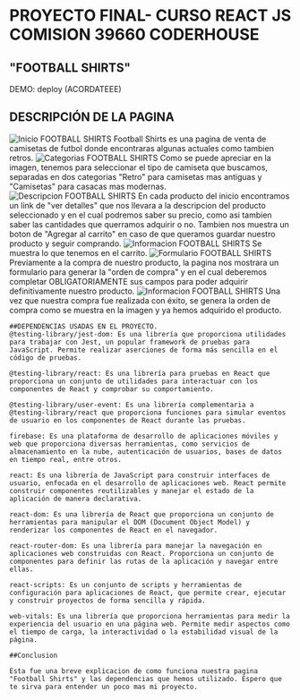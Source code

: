 # PROYECTO FINAL- CURSO REACT JS COMISION 39660 CODERHOUSE
## "FOOTBALL SHIRTS"
DEMO: deploy (ACORDATEEE)

## DESCRIPCIÓN DE LA PAGINA
 ![Inicio FOOTBALL SHIRTS](https://previews.dropbox.com/p/thumb/AB759ALdC9LzBKkgcDj9Bs2S0X3Cw5GEjCxpQwlXQjrGSdrsPO_U2iA0T0qj0Up2-kMXNzozcD6GqGs5G1U_ZvX3PdblVnqEhAbRvKcu1PtUFq-F__7gbBwKDjY0PcBF5MaXAn2a1WAjNl_xxQj9ZvvSPER5mKsvEfsAi-5Ya-u_bbHWYniNSBEGQbTJBqzZaZwM3g0OD6xxDyOO8_SGKgNdfvrIETGg7Z6LQJ0_Sr-KSL0_ySQL17kA3OyBPEUeofNIfAjI8JWzMJrMTVnpxPyhiHwUgThRl0UGKk_v5brEHnuCGPHaqSdhtuFOHvIm9SH23akR_r3lBhmDjTyS6oBl8C8z1gg5SqQgGkGvvVdfaWNEEb4TXrh9E5Bzw31o2K3J5Kpv2_BnBfae5YgPii2CCwd0FLjx-4EFUjM70p7jR6Xry_UuqvSWnQBXKIJg9Yw/p.png)
 Football Shirts es una pagina de venta de camisetas de futbol donde encontraras algunas actuales como tambien retros.  ![Categorias FOOTBALL SHIRTS](https://www.dropbox.com/s/9ndt61ds8j784yi/HeaderFS.png?dl=0)
  Como se puede apreciar en la imagen, tenemos para seleccionar el tipo de camiseta que buscamos, separadas en dos categorias "Retro" para camisetas mas antiguas y "Camisetas" para casacas mas modernas.
  ![Descripcion FOOTBALL SHIRTS](https://www.dropbox.com/s/jffcu8lqlk6fwut/DescripcionProductosFS.png?dl=0)
  En cada producto del inicio encontramos un link de "ver detalles" que nos llevara a la descripcion del producto seleccionado y en el cual podremos saber su precio, como asi tambien saber las cantidades que querramos adquirir o no. Tambien nos muestra un boton de "Agregar al carrito" en caso de que queramos guardar nuestro producto y seguir comprando.
 ![Informacion FOOTBALL SHIRTS](https://www.dropbox.com/s/hozgtjr1zm1m0es/DescripcionCompraProducto.png?dl=0)
  Se muestra lo que tenemos en el carrito.
   ![Formulario FOOTBALL SHIRTS](https://www.dropbox.com/s/z6a3h0pgtqwltml/FormularioPreCompraFS.png?dl=0)
   Previamente a la compra de nuestro producto, la pagina nos mostrara un formulario para generar la "orden de compra" y en el cual deberemos completar OBLIGATORIAMENTE sus campos para poder adquirir definitivamente nuestro producto.
    ![Informacion FOOTBALL SHIRTS](https://www.dropbox.com/s/r93hnxsi0ihqacq/OrdenGeneradaFS.png?dl=0)
    Una vez que nuestra compra fue realizada con éxito, se genera la orden de compra como se muestra en la imagen y ya hemos adquirido el producto.
    
    ##DEPENDENCIAS USADAS EN EL PROYECTO.
    @testing-library/jest-dom: Es una librería que proporciona utilidades para trabajar con Jest, un popular framework de pruebas para JavaScript. Permite realizar aserciones de forma más sencilla en el código de pruebas.

    @testing-library/react: Es una librería para pruebas en React que proporciona un conjunto de utilidades para interactuar con los componentes de React y comprobar su comportamiento.

    @testing-library/user-event: Es una librería complementaria a @testing-library/react que proporciona funciones para simular eventos de usuario en los componentes de React durante las pruebas.

    firebase: Es una plataforma de desarrollo de aplicaciones móviles y web que proporciona diversas herramientas, como servicios de almacenamiento en la nube, autenticación de usuarios, bases de datos en tiempo real, entre otros.

    react: Es una librería de JavaScript para construir interfaces de usuario, enfocada en el desarrollo de aplicaciones web. React permite construir componentes reutilizables y manejar el estado de la aplicación de manera declarativa.

    react-dom: Es una librería de React que proporciona un conjunto de herramientas para manipular el DOM (Document Object Model) y renderizar los componentes de React en el navegador.

    react-router-dom: Es una librería para manejar la navegación en aplicaciones web construidas con React. Proporciona un conjunto de componentes para definir las rutas de la aplicación y navegar entre ellas.

    react-scripts: Es un conjunto de scripts y herramientas de configuración para aplicaciones de React, que permite crear, ejecutar y construir proyectos de forma sencilla y rápida.

    web-vitals: Es una librería que proporciona herramientas para medir la experiencia del usuario en una página web. Permite medir aspectos como el tiempo de carga, la interactividad o la estabilidad visual de la página.
    
    ##Conclusion
    
    Esta fue una breve explicacion de como funciona nuestra pagina "Football Shirts" y las dependencias que hemos utilizado. Espero que te sirva para entender un poco mas mi proyecto.
    
  
  
  
 